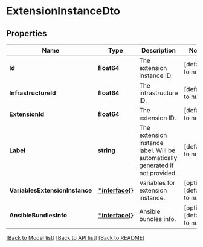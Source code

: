 # ExtensionInstanceDto

## Properties
Name | Type | Description | Notes
------------ | ------------- | ------------- | -------------
**Id** | **float64** | The extension instance ID. | [default to null]
**InfrastructureId** | **float64** | The infrastructure ID. | [default to null]
**ExtensionId** | **float64** | The extension ID. | [default to null]
**Label** | **string** | The extension instance label. Will be automatically generated if not provided. | [default to null]
**VariablesExtensionInstance** | [***interface{}**](interface{}.md) | Variables for extension instance. | [optional] [default to null]
**AnsibleBundlesInfo** | [***interface{}**](interface{}.md) | Ansible bundles info. | [optional] [default to null]

[[Back to Model list]](../README.md#documentation-for-models) [[Back to API list]](../README.md#documentation-for-api-endpoints) [[Back to README]](../README.md)


